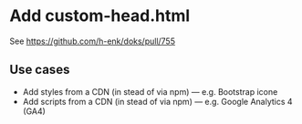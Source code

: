 # Add custom-head.html

See https://github.com/h-enk/doks/pull/755


## Use cases

- Add styles from a CDN (in stead of via npm) — e.g. Bootstrap icone
- Add scripts from a CDN (in stead of via npm) — e.g. Google Analytics 4 (GA4)
